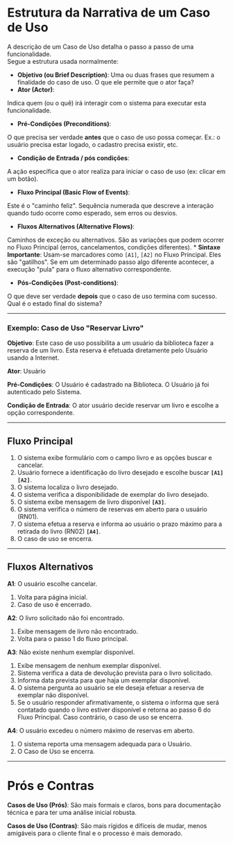 # Estrutura da Narrativa de um Caso de Uso
A descrição de um Caso de Uso detalha o passo a passo de uma funcionalidade.  
Segue a estrutura usada normalmente:

* **Objetivo (ou Brief Description)**: Uma ou duas frases que resumem a finalidade do caso de uso. O que ele permite que o ator faça?
* **Ator (Actor)**: 

Indica quem (ou o quê) irá interagir com o sistema para executar esta funcionalidade.
* **Pré-Condições (Preconditions)**: 

O que precisa ser verdade **antes** que o caso de uso possa começar. Ex.: o usuário precisa estar logado, o cadastro precisa existir, etc.
* **Condição de Entrada / pós condições**: 

A ação específica que o ator realiza para iniciar o caso de uso (ex: clicar em um botão).
* **Fluxo Principal (Basic Flow of Events)**: 

Este é o "caminho feliz". Sequência numerada que descreve a interação quando tudo ocorre como esperado, sem erros ou desvios.
* **Fluxos Alternativos (Alternative Flows)**:

Caminhos de exceção ou alternativos. São as variações que podem ocorrer no Fluxo Principal (erros, cancelamentos, condições diferentes).
    * **Sintaxe Importante**: Usam-se marcadores como `[A1]`, `[A2]` no Fluxo Principal. Eles são "gatilhos". Se em um determinado passo algo diferente acontecer, a execução "pula" para o fluxo alternativo correspondente.
* **Pós-Condições (Post-conditions)**: 

O que deve ser verdade **depois** que o caso de uso termina com sucesso. Qual é o estado final do sistema?

---

### Exemplo: Caso de Uso "Reservar Livro"

**Objetivo**: Este caso de uso possibilita a um usuário da biblioteca fazer a reserva de um livro. Esta reserva é efetuada diretamente pelo Usuário usando a Internet.

**Ator**: Usuário  

**Pré-Condições**: O Usuário é cadastrado na Biblioteca. O Usuário já foi autenticado pelo Sistema.  

**Condição de Entrada**: O ator usuário decide reservar um livro e escolhe a opção correspondente.  

---

## Fluxo Principal
1. O sistema exibe formulário com o campo livro e as opções buscar e cancelar.  
2. Usuário fornece a identificação do livro desejado e escolhe buscar **`[A1]`** **`[A2]`**.  
3. O sistema localiza o livro desejado.  
4. O sistema verifica a disponibilidade de exemplar do livro desejado.  
5. O sistema exibe mensagem de livro disponível **`[A3]`**.  
6. O sistema verifica o número de reservas em aberto para o usuário (RN01).  
7. O sistema efetua a reserva e informa ao usuário o prazo máximo para a retirada do livro (RN02) **`[A4]`**.  
8. O caso de uso se encerra.  

---

## Fluxos Alternativos

**A1**: O usuário escolhe cancelar.  
1. Volta para página inicial.  
2. Caso de uso é encerrado.  

**A2**: O livro solicitado não foi encontrado.  
1. Exibe mensagem de livro não encontrado.  
2. Volta para o passo 1 do fluxo principal.  

**A3**: Não existe nenhum exemplar disponível.  
1. Exibe mensagem de nenhum exemplar disponível.  
2. Sistema verifica a data de devolução prevista para o livro solicitado.  
3. Informa data prevista para que haja um exemplar disponível.  
4. O sistema pergunta ao usuário se ele deseja efetuar a reserva de exemplar não disponível.  
5. Se o usuário responder afirmativamente, o sistema o informa que será contatado quando o livro estiver disponível e retorna ao passo 6 do Fluxo Principal. Caso contrário, o caso de uso se encerra.  

**A4**: O usuário excedeu o número máximo de reservas em aberto.  
1. O sistema reporta uma mensagem adequada para o Usuário.  
2. O Caso de Uso se encerra.  

---

# Prós e Contras

**Casos de Uso (Prós)**: São mais formais e claros, bons para documentação técnica e para ter uma análise inicial robusta.  

**Casos de Uso (Contras)**: São mais rígidos e difíceis de mudar, menos amigáveis para o cliente final e o processo é mais demorado.  
